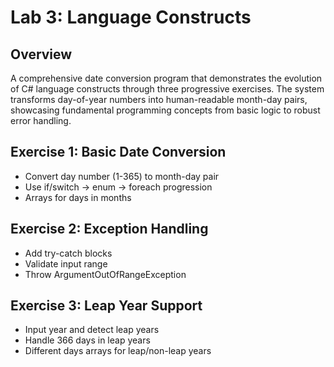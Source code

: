 # Lab 3: Language Constructs

## Overview
A comprehensive date conversion program that demonstrates the evolution of C# language constructs through three progressive exercises. The system transforms day-of-year numbers into human-readable month-day pairs, showcasing fundamental programming concepts from basic logic to robust error handling.

## Exercise 1: Basic Date Conversion
- Convert day number (1-365) to month-day pair
- Use if/switch → enum → foreach progression
- Arrays for days in months

## Exercise 2: Exception Handling  
- Add try-catch blocks
- Validate input range
- Throw ArgumentOutOfRangeException

## Exercise 3: Leap Year Support
- Input year and detect leap years
- Handle 366 days in leap years
- Different days arrays for leap/non-leap years
